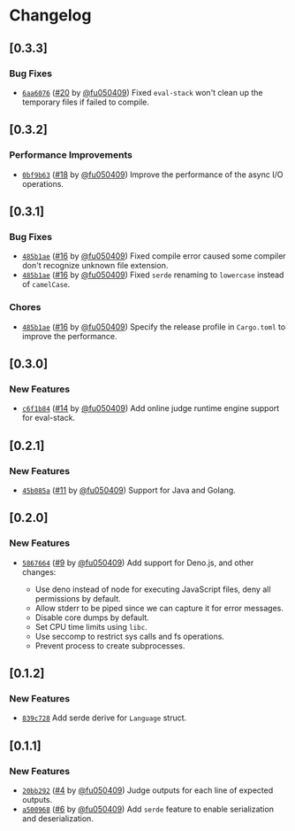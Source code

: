 # Changelog

## \[0.3.3]

### Bug Fixes

- [`6aa6076`](https://github.com/swpu-acm/eval-stack/commit/6aa607641a2b66c2ad03a1c937bafa34087427e7) ([#20](https://github.com/swpu-acm/eval-stack/pull/20) by [@fu050409](https://github.com/swpu-acm/eval-stack/../../fu050409)) Fixed `eval-stack` won't clean up the temporary files if failed to compile.

## \[0.3.2]

### Performance Improvements

- [`0bf9b63`](https://github.com/swpu-acm/eval-stack/commit/0bf9b6391a2aa4b1408174513902489ecd3a4d2e) ([#18](https://github.com/swpu-acm/eval-stack/pull/18) by [@fu050409](https://github.com/swpu-acm/eval-stack/../../fu050409)) Improve the performance of the async I/O operations.

## \[0.3.1]

### Bug Fixes

- [`485b1ae`](https://github.com/swpu-acm/eval-stack/commit/485b1ae3b129d439b657f98e1eabaa0f5f13e652) ([#16](https://github.com/swpu-acm/eval-stack/pull/16) by [@fu050409](https://github.com/swpu-acm/eval-stack/../../fu050409)) Fixed compile error caused some compiler don't recognize unknown file extension.
- [`485b1ae`](https://github.com/swpu-acm/eval-stack/commit/485b1ae3b129d439b657f98e1eabaa0f5f13e652) ([#16](https://github.com/swpu-acm/eval-stack/pull/16) by [@fu050409](https://github.com/swpu-acm/eval-stack/../../fu050409)) Fixed `serde` renaming to `lowercase` instead of `camelCase`.

### Chores

- [`485b1ae`](https://github.com/swpu-acm/eval-stack/commit/485b1ae3b129d439b657f98e1eabaa0f5f13e652) ([#16](https://github.com/swpu-acm/eval-stack/pull/16) by [@fu050409](https://github.com/swpu-acm/eval-stack/../../fu050409)) Specify the release profile in `Cargo.toml` to improve the performance.

## \[0.3.0]

### New Features

- [`c6f1b84`](https://github.com/swpu-acm/eval-stack/commit/c6f1b84f2e8f8a1818da3bc73645e0716b4a4818) ([#14](https://github.com/swpu-acm/eval-stack/pull/14) by [@fu050409](https://github.com/swpu-acm/eval-stack/../../fu050409)) Add online judge runtime engine support for eval-stack.

## \[0.2.1]

### New Features

- [`45b085a`](https://github.com/swpu-acm/eval-stack/commit/45b085a64f35773b18dec6ad2c02c1fb87e783b8) ([#11](https://github.com/swpu-acm/eval-stack/pull/11) by [@fu050409](https://github.com/swpu-acm/eval-stack/../../fu050409)) Support for Java and Golang.

## \[0.2.0]

### New Features

- [`5867664`](https://github.com/swpu-acm/eval-stack/commit/5867664299189524d24c781d0826eaf7e932debd) ([#9](https://github.com/swpu-acm/eval-stack/pull/9) by [@fu050409](https://github.com/swpu-acm/eval-stack/../../fu050409)) Add support for Deno.js, and other changes:

  - Use deno instead of node for executing JavaScript files, deny all permissions by default.
  - Allow stderr to be piped since we can capture it for error messages.
  - Disable core dumps by default.
  - Set CPU time limits using `libc`.
  - Use seccomp to restrict sys calls and fs operations.
  - Prevent process to create subprocesses.

## \[0.1.2]

### New Features

- [`839c728`](https://github.com/swpu-acm/eval-stack/commit/839c728fada2e05fd47f0f879565f7d5a5f0a67e) Add serde derive for `Language` struct.

## \[0.1.1]

### New Features

- [`20bb292`](https://github.com/swpu-acm/eval-stack/commit/20bb292693c179588b6f46792f6b299917210ea0) ([#4](https://github.com/swpu-acm/eval-stack/pull/4) by [@fu050409](https://github.com/swpu-acm/eval-stack/../../fu050409)) Judge outputs for each line of expected outputs.
- [`a500968`](https://github.com/swpu-acm/eval-stack/commit/a50096867409251a4aac30822f19dc54281c6b47) ([#6](https://github.com/swpu-acm/eval-stack/pull/6) by [@fu050409](https://github.com/swpu-acm/eval-stack/../../fu050409)) Add `serde` feature to enable serialization and deserialization.
